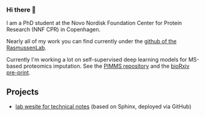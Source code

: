 ### Hi there 👋

I am a PhD student at the Novo Nordisk Foundation Center for Protein Research (NNF CPR) in Copenhagen. 

Nearly all of my work you can find currently under the [github of the RasmussenLab](https://github.com/rasmussenlab). 


Currently I'm working a lot on self-supervised deep learning models for MS-based proteomics imputation. 
See the [PIMMS repository](https://github.com/RasmussenLab/pimms) and the [bioRxiv pre-print](https://www.biorxiv.org/content/10.1101/2023.01.12.523792v2).

## Projects

- [lab wesite for technical notes](https://www.rasmussenlab.org/notes/) (based on Sphinx, deployed via GitHub)

<!--
**enryH/enryh** is a ✨ _special_ ✨ repository because its `README.md` (this file) appears on your GitHub profile.

Here are some ideas to get you started:

- 🔭 I’m currently working on ...
- 🌱 I’m currently learning ...
- 👯 I’m looking to collaborate on ...
- 🤔 I’m looking for help with ...
- 💬 Ask me about ...
- 📫 How to reach me: ...
- 😄 Pronouns: ...
- ⚡ Fun fact: ...
-->
